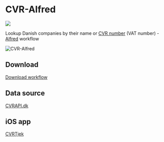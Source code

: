 CVR-Alfred
==========
![](http://img.shields.io/github/tag/Fogh/CVR-Alfred.svg)

Lookup Danish companies by their name or [CVR number](http://en.wikipedia.org/wiki/VAT_identification_number) (VAT number) - [Alfred](http://www.alfredapp.com/) workflow

![CVR-Alfred](http://cl.ly/PfK2/Screen%20Shot%202013-06-15%20at%2021.23.45.png)

## Download

[Download workflow](https://github.com/Fogh/CVR-Alfred/raw/master/CVR.alfredworkflow)

## Data source

[CVRAPI.dk](https://CVRAPI.dk)

## iOS app

[CVRTjek](https://itunes.apple.com/dk/app/cvrtjek/id590856967?at=10lHcz)
